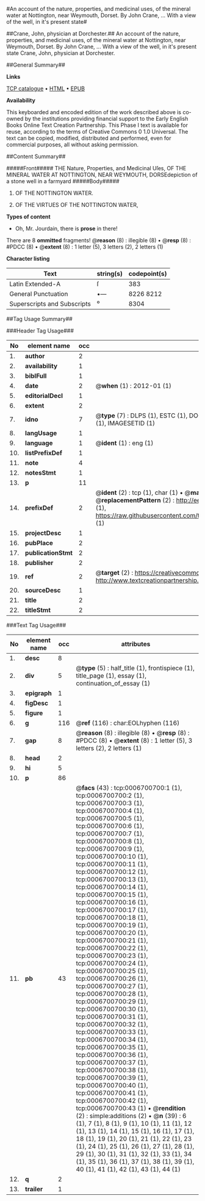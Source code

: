 #An account of the nature, properties, and medicinal uses, of the mineral water at Nottington, near Weymouth, Dorset. By John Crane, ... With a view of the well, in it's present state#

##Crane, John, physician at Dorchester.##
An account of the nature, properties, and medicinal uses, of the mineral water at Nottington, near Weymouth, Dorset. By John Crane, ... With a view of the well, in it's present state
Crane, John, physician at Dorchester.

##General Summary##

**Links**

[TCP catalogue](http://www.ota.ox.ac.uk/tcp/)  • 
[HTML](http://tei.it.ox.ac.uk/tcp/Texts-HTML/free/004/004873578.html)  • 
[EPUB](http://tei.it.ox.ac.uk/tcp/Texts-EPUB/free/004/004873578.epub)

**Availability**

This keyboarded and encoded edition of the
	       work described above is co-owned by the institutions
	       providing financial support to the Early English Books
	       Online Text Creation Partnership. This Phase I text is
	       available for reuse, according to the terms of Creative
	       Commons 0 1.0 Universal. The text can be copied,
	       modified, distributed and performed, even for
	       commercial purposes, all without asking permission.


##Content Summary##

#####Front#####
THE Nature, Properties, and Medicinal Uſes, OF THE MINERAL WATER AT NOTTINGTON, NEAR WEYMOUTH, DORSEdepiction of a stone well in a farmyard
#####Body#####

1. OF THE NOTTINGTON WATER.

1. OF THE VIRTUES OF THE NOTTINGTON WATER,

**Types of content**

  * Oh, Mr. Jourdain, there is **prose** in there!

There are 8 **ommitted** fragments! 
 @__reason__ (8) : illegible (8)  •  @__resp__ (8) : #PDCC (8)  •  @__extent__ (8) : 1 letter (5), 3 letters (2), 2 letters (1)

**Character listing**


|Text|string(s)|codepoint(s)|
|---|---|---|
|Latin Extended-A|ſ|383|
|General Punctuation|•—|8226 8212|
|Superscripts             and Subscripts|⁰|8304|

##Tag Usage Summary##

###Header Tag Usage###

|No|element name|occ|attributes|
|---|---|---|---|
|1.|__author__|2||
|2.|__availability__|1||
|3.|__biblFull__|1||
|4.|__date__|2| @__when__ (1) : 2012-01 (1)|
|5.|__editorialDecl__|1||
|6.|__extent__|2||
|7.|__idno__|7| @__type__ (7) : DLPS (1), ESTC (1), DOCNO (1), TCP (1), GALEDOCNO (1), CONTENTSET (1), IMAGESETID (1)|
|8.|__langUsage__|1||
|9.|__language__|1| @__ident__ (1) : eng (1)|
|10.|__listPrefixDef__|1||
|11.|__note__|4||
|12.|__notesStmt__|1||
|13.|__p__|11||
|14.|__prefixDef__|2| @__ident__ (2) : tcp (1), char (1)  •  @__matchPattern__ (2) : ([0-9\-]+):([0-9IVX]+) (1), (.+) (1)  •  @__replacementPattern__ (2) : http://eebo.chadwyck.com/downloadtiff?vid=$1&page=$2 (1), https://raw.githubusercontent.com/textcreationpartnership/Texts/master/tcpchars.xml#$1 (1)|
|15.|__projectDesc__|1||
|16.|__pubPlace__|2||
|17.|__publicationStmt__|2||
|18.|__publisher__|2||
|19.|__ref__|2| @__target__ (2) : https://creativecommons.org/publicdomain/zero/1.0/ (1), http://www.textcreationpartnership.org/docs/. (1)|
|20.|__sourceDesc__|1||
|21.|__title__|2||
|22.|__titleStmt__|2||


###Text Tag Usage###

|No|element name|occ|attributes|
|---|---|---|---|
|1.|__desc__|8||
|2.|__div__|5| @__type__ (5) : half_title (1), frontispiece (1), title_page (1), essay (1), continuation_of_essay (1)|
|3.|__epigraph__|1||
|4.|__figDesc__|1||
|5.|__figure__|1||
|6.|__g__|116| @__ref__ (116) : char:EOLhyphen (116)|
|7.|__gap__|8| @__reason__ (8) : illegible (8)  •  @__resp__ (8) : #PDCC (8)  •  @__extent__ (8) : 1 letter (5), 3 letters (2), 2 letters (1)|
|8.|__head__|2||
|9.|__hi__|5||
|10.|__p__|86||
|11.|__pb__|43| @__facs__ (43) : tcp:0006700700:1 (1), tcp:0006700700:2 (1), tcp:0006700700:3 (1), tcp:0006700700:4 (1), tcp:0006700700:5 (1), tcp:0006700700:6 (1), tcp:0006700700:7 (1), tcp:0006700700:8 (1), tcp:0006700700:9 (1), tcp:0006700700:10 (1), tcp:0006700700:11 (1), tcp:0006700700:12 (1), tcp:0006700700:13 (1), tcp:0006700700:14 (1), tcp:0006700700:15 (1), tcp:0006700700:16 (1), tcp:0006700700:17 (1), tcp:0006700700:18 (1), tcp:0006700700:19 (1), tcp:0006700700:20 (1), tcp:0006700700:21 (1), tcp:0006700700:22 (1), tcp:0006700700:23 (1), tcp:0006700700:24 (1), tcp:0006700700:25 (1), tcp:0006700700:26 (1), tcp:0006700700:27 (1), tcp:0006700700:28 (1), tcp:0006700700:29 (1), tcp:0006700700:30 (1), tcp:0006700700:31 (1), tcp:0006700700:32 (1), tcp:0006700700:33 (1), tcp:0006700700:34 (1), tcp:0006700700:35 (1), tcp:0006700700:36 (1), tcp:0006700700:37 (1), tcp:0006700700:38 (1), tcp:0006700700:39 (1), tcp:0006700700:40 (1), tcp:0006700700:41 (1), tcp:0006700700:42 (1), tcp:0006700700:43 (1)  •  @__rendition__ (2) : simple:additions (2)  •  @__n__ (39) : 6 (1), 7 (1), 8 (1), 9 (1), 10 (1), 11 (1), 12 (1), 13 (1), 14 (1), 15 (1), 16 (1), 17 (1), 18 (1), 19 (1), 20 (1), 21 (1), 22 (1), 23 (1), 24 (1), 25 (1), 26 (1), 27 (1), 28 (1), 29 (1), 30 (1), 31 (1), 32 (1), 33 (1), 34 (1), 35 (1), 36 (1), 37 (1), 38 (1), 39 (1), 40 (1), 41 (1), 42 (1), 43 (1), 44 (1)|
|12.|__q__|2||
|13.|__trailer__|1||
